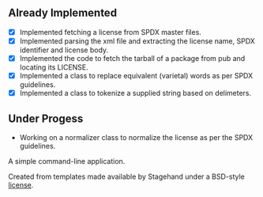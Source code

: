 ## Already Implemented

- [x] Implemented fetching a license from SPDX master files.
- [x] Implemented parsing the xml file and extracting the license name, SPDX identifier and license body.
- [x] Implemented the code to fetch the tarball of a package from pub and locating its LICENSE.
- [x] Implemented a class to replace equivalent (varietal) words as per SPDX guidelines.
- [x] Implemented a class to tokenize a supplied string based on delimeters.

## Under Progess

- Working on a normalizer class to normalize the license as per the SPDX guidelines.


A simple command-line application.

Created from templates made available by Stagehand under a BSD-style
[license](https://github.com/dart-lang/stagehand/blob/master/LICENSE).
